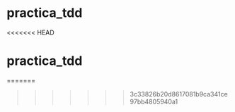 # practica_tdd
<<<<<<< HEAD
# practica_tdd
=======
>>>>>>> 3c33826b20d8617081b9ca341ce97bb4805940a1
